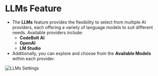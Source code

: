 # LLMs Feature

- The **LLMs** feature provides the flexibility to select from multiple AI providers, each offering a variety of language models to suit different needs. Available providers include:
  - **CodeBolt AI**
  - **OpenAI**
  - **LM Studio**
- Additionally, you can explore and choose from the **Available Models** within each provider.

![LLMs Settings](/img/llm-setting.png)